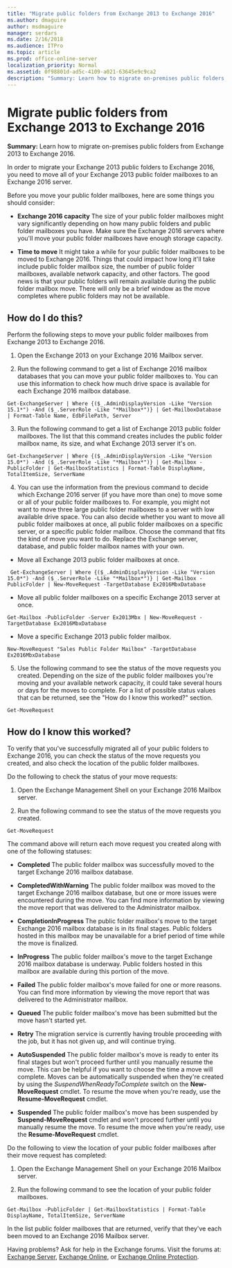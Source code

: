 ```yaml
---
title: "Migrate public folders from Exchange 2013 to Exchange 2016"
ms.author: dmaguire
author: msdmaguire
manager: serdars
ms.date: 2/16/2018
ms.audience: ITPro
ms.topic: article
ms.prod: office-online-server
localization_priority: Normal
ms.assetid: 0f98801d-ad5c-4109-a021-63645e9c9ca2
description: "Summary: Learn how to migrate on-premises public folders from Exchange 2013 to Exchange 2016."
---
```


# Migrate public folders from Exchange 2013 to Exchange 2016

 **Summary:** Learn how to migrate on-premises public folders from Exchange 2013 to Exchange 2016. 
  
In order to migrate your Exchange 2013 public folders to Exchange 2016, you need to move all of your Exchange 2013 public folder mailboxes to an Exchange 2016 server.
  
Before you move your public folder mailboxes, here are some things you should consider:
  
- **Exchange 2016 capacity** The size of your public folder mailboxes might vary significantly depending on how many public folders and public folder mailboxes you have. Make sure the Exchange 2016 servers where you'll move your public folder mailboxes have enough storage capacity. 
    
- **Time to move** It might take a while for your public folder mailboxes to be moved to Exchange 2016. Things that could impact how long it'll take include public folder mailbox size, the number of public folder mailboxes, available network capacity, and other factors. The good news is that your public folders will remain available during the public folder mailbox move. There will only be a brief window as the move completes where public folders may not be available. 
    
## How do I do this?

Perform the following steps to move your public folder mailboxes from Exchange 2013 to Exchange 2016.
  
1. Open the Exchange 2013 on your Exchange 2016 Mailbox server.
    
2. Run the following command to get a list of Exchange 2016 mailbox databases that you can move your public folder mailboxes to. You can use this information to check how much drive space is available for each Exchange 2016 mailbox database.
    
  ```
  Get-ExchangeServer | Where {($_.AdminDisplayVersion -Like "Version 15.1*") -And ($_.ServerRole -Like "*Mailbox*")} | Get-MailboxDatabase | Format-Table Name, EdbFilePath, Server
  ```

3. Run the following command to get a list of Exchange 2013 public folder mailboxes. The list that this command creates includes the public folder mailbox name, its size, and what Exchange 2013 server it's on.
    
  ```
  Get-ExchangeServer | Where {($_.AdminDisplayVersion -Like "Version 15.0*") -And ($_.ServerRole -Like "*Mailbox*")} | Get-Mailbox -PublicFolder | Get-MailboxStatistics | Format-Table DisplayName, TotalItemSize, ServerName
  ```

4. You can use the information from the previous command to decide which Exchange 2016 server (if you have more than one) to move some or all of your public folder mailboxes to. For example, you might not want to move three large public folder mailboxes to a server with low available drive space. You can also decide whether you want to move all public folder mailboxes at once, all public folder mailboxes on a specific server, or a specific public folder mailbox. Choose the command that fits the kind of move you want to do. Replace the Exchange server, database, and public folder mailbox names with your own.
    
  - Move all Exchange 2013 public folder mailboxes at once.
    
  ```
   Get-ExchangeServer | Where {($_.AdminDisplayVersion -Like "Version 15.0*") -And ($_.ServerRole -Like "*Mailbox*")} | Get-Mailbox -PublicFolder | New-MoveRequest -TargetDatabase Ex2016MbxDatabase
  ```

  - Move all public folder mailboxes on a specific Exchange 2013 server at once.
    
  ```
  Get-Mailbox -PublicFolder -Server Ex2013Mbx | New-MoveRequest -TargetDatabase Ex2016MbxDatabase
  ```

  - Move a specific Exchange 2013 public folder mailbox.
    
  ```
  New-MoveRequest "Sales Public Folder Mailbox" -TargetDatabase Ex2016MbxDatabase
  ```

5. Use the following command to see the status of the move requests you created. Depending on the size of the public folder mailboxes you're moving and your available network capacity, it could take several hours or days for the moves to complete. For a list of possible status values that can be returned, see the "How do I know this worked?" section.
    
  ```
  Get-MoveRequest
  ```

## How do I know this worked?

To verify that you've successfully migrated all of your public folders to Exchange 2016, you can check the status of the move requests you created, and also check the location of the public folder mailboxes.
  
Do the following to check the status of your move requests:
  
1. Open the Exchange Management Shell on your Exchange 2016 Mailbox server.
    
2. Run the following command to see the status of the move requests you created.
    
  ```
  Get-MoveRequest
  ```

The command above will return each move request you created along with one of the following statuses:
  
- **Completed** The public folder mailbox was successfully moved to the target Exchange 2016 mailbox database. 
    
- **CompletedWithWarning** The public folder mailbox was moved to the target Exchange 2016 mailbox database, but one or more issues were encountered during the move. You can find more information by viewing the move report that was delivered to the Administrator mailbox. 
    
- **CompletionInProgress** The public folder mailbox's move to the target Exchange 2016 mailbox database is in its final stages. Public folders hosted in this mailbox may be unavailable for a brief period of time while the move is finalized. 
    
- **InProgress** The public folder mailbox's move to the target Exchange 2016 mailbox database is underway. Public folders hosted in this mailbox are available during this portion of the move. 
    
- **Failed** The public folder mailbox's move failed for one or more reasons. You can find more information by viewing the move report that was delivered to the Administrator mailbox. 
    
- **Queued** The public folder mailbox's move has been submitted but the move hasn't started yet. 
    
- **Retry** The migration service is currently having trouble proceeding with the job, but it has not given up, and will continue trying. 
    
- **AutoSuspended** The public folder mailbox's move is ready to enter its final stages but won't proceed further until you manually resume the move. This can be helpful if you want to choose the time a move will complete. Moves can be automatically suspended when they're created by using the  _SuspendWhenReadyToComplete_ switch on the **New-MoveRequest** cmdlet. To resume the move when you're ready, use the **Resume-MoveRequest** cmdlet. 
    
- **Suspended** The public folder mailbox's move has been suspended by **Suspend-MoveRequest** cmdlet and won't proceed further until you manually resume the move. To resume the move when you're ready, use the **Resume-MoveRequest** cmdlet. 
    
Do the following to view the location of your public folder mailboxes after their move request has completed:
  
1. Open the Exchange Management Shell on your Exchange 2016 Mailbox server.
    
2. Run the following command to see the location of your public folder mailboxes.
    
  ```
  Get-Mailbox -PublicFolder | Get-MailboxStatistics | Format-Table DisplayName, TotalItemSize, ServerName
  ```

In the list public folder mailboxes that are returned, verify that they've each been moved to an Exchange 2016 Mailbox server.
  
Having problems? Ask for help in the Exchange forums. Visit the forums at: [Exchange Server](https://go.microsoft.com/fwlink/p/?linkId=60612), [Exchange Online](https://go.microsoft.com/fwlink/p/?linkId=267542), or [Exchange Online Protection](https://go.microsoft.com/fwlink/p/?linkId=285351).
  


